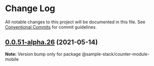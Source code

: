 # Change Log

All notable changes to this project will be documented in this file.
See [Conventional Commits](https://conventionalcommits.org) for commit guidelines.

## [0.0.51-alpha.26](https://github.com/cdmbase/fullstack-pro/compare/v0.0.51-alpha.25...v0.0.51-alpha.26) (2021-05-14)

**Note:** Version bump only for package @sample-stack/counter-module-mobile
